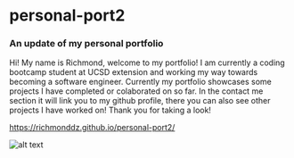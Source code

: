 # personal-port2

### An update of my personal portfolio

Hi! My name is Richmond, welcome to my portfolio! I am currently a
coding bootcamp student at UCSD extension and working my way towards
becoming a software engineer. Currently my portfolio showcases some
projects I have completed or colaborated on so far. In the contact me section it will link you to my github profile, there you can also see other projects I have worked on! Thank you for taking a look!

https://richmonddz.github.io/personal-port2/

![alt text](https://github.com/richmonddz/personal-port2/blob/main/port.gif)
